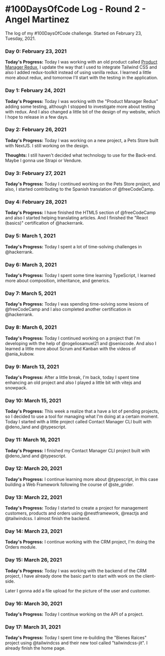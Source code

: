 # #100DaysOfCode Log - Round 2 - Angel Martinez

The log of my #100DaysOfCode challenge. Started on February 23, Tuesday, 2021.

<!--  Example
### Day 0: February 30, 2016 (Example 1)
##### (delete me or comment me out)

**Today's Progress**: Fixed CSS, worked on canvas functionality for the app.

**Thoughts:** I really struggled with CSS, but, overall, I feel like I am slowly getting better at it. Canvas is still new for me, but I managed to figure out some basic functionality.

**Link to work:** [Calculator App](http://www.example.com)
-->

### Day 0: February 23, 2021

**Today's Progress:** Today I was working with an old product called [Product Manager Redux](https://github.com/angelmtztrc/product-manager-redux), I update the way that I used to integrate Tailwind CSS and also I added redux-toolkit instead of using vanilla redux. I learned a little more about redux, and tomorrow I'll start with the testing in the application.

### Day 1: February 24, 2021

**Today's Progress:** Today I was working with the "Product Manager Redux" adding some testing, although I stopped to investigate more about testing with redux. And I also changed a little bit of the design of my website, which I hope to release in a few days.

### Day 2: February 26, 2021

**Today's Progress:** Today I was working on a new project, a Pets Store built with NextJS. I still working on the design.

**Thoughts:** I still haven't decided what technology to use for the Back-end. Maybe I gonna use Strapi or Vendure.

### Day 3: February 27, 2021

**Today's Progress:** Today I continued working on the Pets Store project, and also, I started contributing to the Spanish translation of @freeCodeCamp.

### Day 4: February 28, 2021

**Today's Progress:** I have finished the HTML5 section of @freeCodeCamp and also I started helping translating articles. And I finished the "React (basics)" certification of @hackerrank.

### Day 5: March 1, 2021

**Today's Progress:** Today I spent a lot of time-solving challenges in @hackerrank.

### Day 6: March 3, 2021

**Today's Progress:** Today I spent some time learning TypeScript, I learned more about composition, inheritance, and generics.

### Day 7: March 5, 2021

**Today's Progress:** Today I was spending time-solving some lesions of @freeCodeCamp and I also completed another certification in @hackerrank.

### Day 8: March 6, 2021

**Today's Progress:** Today I continued working on a project that I'm developing with the help of @rogeliosamuel21 and @senixcode. And also I learned a little more about Scrum and Kanban with the videos of @ania_kubow.

### Day 9: March 13, 2021

**Today's Progress:** After a little break, I'm back, today I spent time enhancing an old project and also I played a little bit with vitejs and snowpack.

### Day 10: March 15, 2021

**Today's Progress:** This week a realize that a have a lot of pending projects, so I decided to use a tool for managing what I'm doing at a certain moment. Today I started with a little project called Contact Manager CLI built with @deno_land and @typescript.

### Day 11: March 16, 2021

**Today's Progress:** I finished my Contact Manager CLI project built with @deno_land and @typescript.

### Day 12: March 20, 2021

**Today's Progress:** I continue learning more about @typescript, in this case building a Web Framework following the course of @ste_grider.

### Day 13: March 22, 2021

**Today's Progress:** Today I started to create a project for management customers, products and orders using @nestframework, @reactjs and @tailwindcss. I almost finish the backend.

### Day 14: March 23, 2021

**Today's Progress:** I continue working with the CRM project, I'm doing the Orders module.

### Day 15: March 26, 2021

**Today's Progress:** Today I was working with the backend of the CRM project, I have already done the basic part to start with work on the client-side.

Later I gonna add a file upload for the picture of the user and customer.

### Day 16: March 30, 2021

**Today's Progress:** Today I continue working on the API of a project.

### Day 17: March 31, 2021

**Today's Progress:** Today I spent time re-building the "Bienes Raices" project using @tailwindcss and their new tool called "tailwindcss-jit". I already finish the home page.
